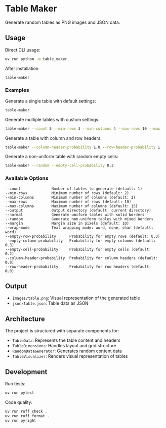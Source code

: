 # Table Maker

Generate random tables as PNG images and JSON data.

## Usage

Direct CLI usage:
```bash
uv run python -m table_maker
```

After installation:
```bash
table-maker
```

### Examples

Generate a single table with default settings:
```bash
table-maker
```

Generate multiple tables with custom settings:
```bash
table-maker --count 5 --min-rows 3 --min-columns 4 --max-rows 10 --max-columns 12 --output ./output
```

Generate a table with column and row headers:
```bash
table-maker --column-header-probability 1.0 --row-header-probability 1.0
```

Generate a non-uniform table with random empty cells:
```bash
table-maker --random --empty-cell-probability 0.3
```

### Available Options

```
--count              Number of tables to generate (default: 1)
--min-rows           Minimum number of rows (default: 2)
--min-columns        Minimum number of columns (default: 2)
--max-rows           Maximum number of rows (default: 10)
--max-columns        Maximum number of columns (default: 15)
--output             Output directory (default: current directory)
--normal             Generate uniform tables with solid borders
--random             Generate non-uniform tables with mixed borders
--margin             Margin size in pixels (default: 10)
--wrap-mode          Text wrapping mode: word, none, char (default: word)
--empty-row-probability      Probability for empty rows (default: 0.3)
--empty-column-probability   Probability for empty columns (default: 0.3)
--empty-cell-probability     Probability for empty cells (default: 0.2)
--column-header-probability  Probability for column headers (default: 0.0)
--row-header-probability     Probability for row headers (default: 0.0)
```

## Output

- `images/table.png`: Visual representation of the generated table
- `json/table.json`: Table data as JSON

## Architecture

The project is structured with separate components for:

- `TableData`: Represents the table content and headers
- `TableDimensions`: Handles layout and grid structure
- `RandomDataGenerator`: Generates random content data
- `TableVisualizer`: Renders visual representation of tables

## Development

Run tests:
```bash
uv run pytest
```

Code quality:
```bash
uv run ruff check .
uv run ruff format .
uv run pyright
```